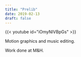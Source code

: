 ```yaml
---
title: "Prelib"
date: 2019-02-13
draft: false
---
```


{{< youtube id="iOmyNIVBpGs" >}}

Motion graphics and music editing.

Work done at M&H.